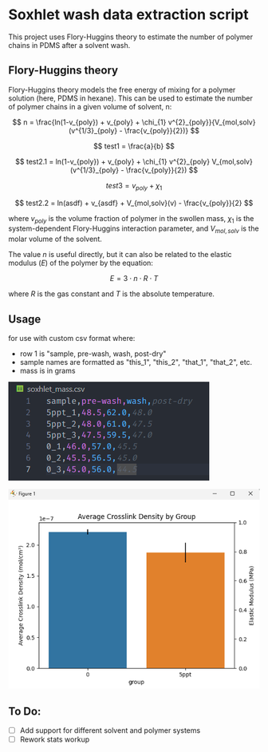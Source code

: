 # Soxhlet wash data extraction script

This project uses Flory-Huggins theory to estimate the number of polymer chains in PDMS after a solvent wash. 

 ## Flory-Huggins theory

 Flory-Huggins theory models the free energy of mixing for a polymer solution (here, PDMS in hexane).  This can be used to estimate the number of polymer chains in a given volume of solvent, n:

$$
n = \frac{ln(1-v_{poly}) + v_{poly} + \chi_{1} v^{2}_{poly}}{V_{mol,solv}(v^{1/3}_{poly} - \frac{v_{poly}}{2})}
$$

$$
test1 = \frac{a}{b}
$$

$$
test2.1 = ln(1-v_{poly}) + v_{poly} + \chi_{1} v^{2}_{poly} V_{mol,solv}(v^{1/3}_{poly} - \frac{v_{poly}}{2})
$$

$$
test3 = v_{poly} + \chi_{1}
$$

$$
test2.2 = ln(asdf) + v_{asdf} + V_{mol,solv}(v) - \frac{v_{poly}}{2}
$$

where $v_{poly}$ is the volume fraction of polymer in the swollen mass, $\chi_1$ is the system-dependent Flory-Huggins interaction parameter, and $V_{mol,solv}$ is the molar volume of the solvent.

The value $n$ is useful directly, but it can also be related to the elastic modulus ($E$) of the polymer by the equation:

$$
E = 3 \cdot n \cdot R \cdot T
$$

where $R$ is the gas constant and $T$ is the absolute temperature.

## Usage
for use with custom csv format where:
   - row 1 is "sample, pre-wash, wash, post-dry"
   - sample names are formatted as "this_1", "this_2", "that_1", "that_2", etc.
   - mass is in grams

 ![example csv](images/example_csv.png "Example CSV Format")
 
 ![example output](images/example_output.png "Example Output")

 ## To Do:
   - [ ] Add support for different solvent and polymer systems
   - [ ] Rework stats workup